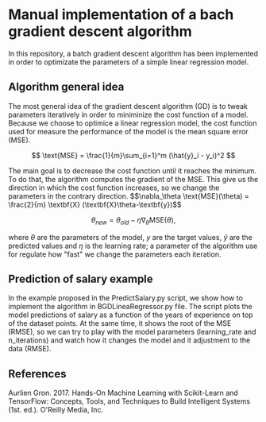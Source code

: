 # Manual implementation of a bach gradient descent algorithm
In this repository, a batch gradient descent algorithm has been implemented in order to optimizate the parameters of a simple linear regression model.
## Algorithm general idea
The most general idea of the gradient descent algorithm (GD) is to tweak parameters iteratively in order to miniminize the cost function of a model.
Because we choose to optimice a linear regression model, the cost function used for measure the performance of the model is the mean square error (MSE).

$$
\text{MSE} = \frac{1}{m}\sum_{i=1}^m (\hat{y}_i - y_i)^2
$$

The main goal is to decrease the cost function until it reaches the minimum. To do that, the algorithm computes the gradient of the MSE. This give us the direction
in which the cost function increases, so we change the parameters in the contrary direction. 
$$\nabla_\theta \text{MSE}(\theta) = \frac{2}{m} \textbf{X} (\textbf{X\}\theta-\textbf{y})$$

$$\theta_{new} = \theta_{old} - \eta \nabla_\theta \text{MSE}(\theta),$$

where $\theta$ are the parameters of the model, $y$ are the target values, $\hat{y}$ are the predicted values and $\eta$ is the learning rate; a parameter of the algorithm
use for regulate how "fast" we change the parameters each iteration.

## Prediction of salary example
In the example proposed in the PredictSalary.py script, we show how to implement the algorithm in BGDLineaRegressor.py file.
The script plots the model predictions of salary as a function of the years of experience on top of the dataset points. At the same time, it
shows the root of the MSE (RMSE), so we can try to play with the model parameters (learning_rate and n_iterations) and watch how it changes the model and it adjustment
to the data (RMSE).


## References
Aurlien Gron. 2017. Hands-On Machine Learning with Scikit-Learn and TensorFlow: Concepts, Tools, and Techniques to Build Intelligent Systems (1st. ed.). O'Reilly Media, Inc.

